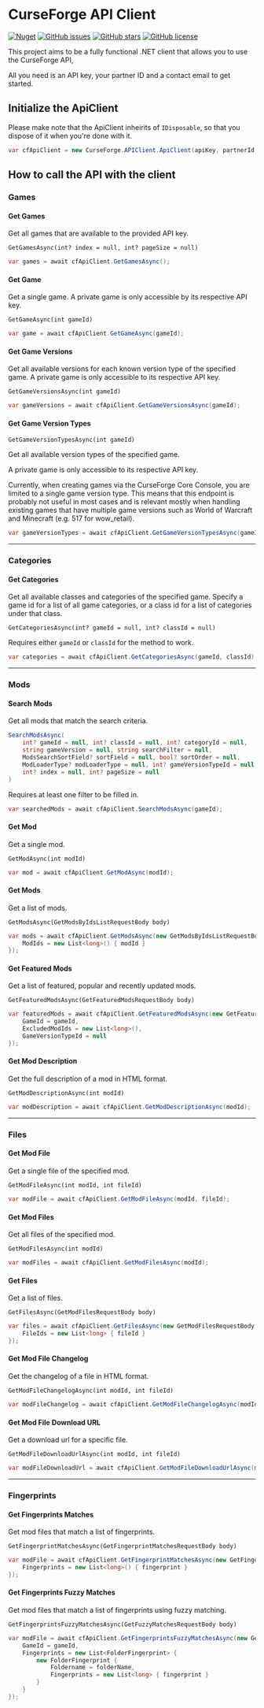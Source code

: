 # CurseForge API Client

[![Nuget](https://img.shields.io/nuget/v/CurseForge.APIClient?style=for-the-badge)](https://www.nuget.org/packages/CurseForge.APIClient/)
[![GitHub issues](https://img.shields.io/github/issues/itssimple/CurseForge.APIClient?style=for-the-badge)](https://github.com/itssimple/CurseForge.APIClient/issues)
[![GitHub stars](https://img.shields.io/github/stars/itssimple/CurseForge.APIClient?style=for-the-badge)](https://github.com/itssimple/CurseForge.APIClient/stargazers)
[![GitHub license](https://img.shields.io/github/license/itssimple/CurseForge.APIClient?style=for-the-badge)](https://github.com/itssimple/CurseForge.APIClient)


This project aims to be a fully functional .NET client that allows you to use the CurseForge API,

All you need is an API key, your partner ID and a contact email to get started.

## Initialize the ApiClient

Please make note that the ApiClient inheirits of `IDisposable`, so that you dispose of it when you're done with it.

```csharp
var cfApiClient = new CurseForge.APIClient.ApiClient(apiKey, partnerId, contactEmail);
```

## How to call the API with the client

### Games

#### Get Games

Get all games that are available to the provided API key.

`GetGamesAsync(int? index = null, int? pageSize = null)`

```csharp
var games = await cfApiClient.GetGamesAsync();
```

#### Get Game

Get a single game. A private game is only accessible by its respective API key.

`GetGameAsync(int gameId)`

```csharp
var game = await cfApiClient.GetGameAsync(gameId);
```

#### Get Game Versions

Get all available versions for each known version type of the specified game. A private game is only accessible to its respective API key.

`GetGameVersionsAsync(int gameId)`

```csharp
var gameVersions = await cfApiClient.GetGameVersionsAsync(gameId);
```

#### Get Game Version Types

`GetGameVersionTypesAsync(int gameId)`

Get all available version types of the specified game.

A private game is only accessible to its respective API key.

Currently, when creating games via the CurseForge Core Console, you are limited to a single game version type. This means that this endpoint is probably not useful in most cases and is relevant mostly when handling existing games that have multiple game versions such as World of Warcraft and Minecraft (e.g. 517 for wow_retail).

```csharp
var gameVersionTypes = await cfApiClient.GetGameVersionTypesAsync(gameId);
```

---

### Categories

#### Get Categories

Get all available classes and categories of the specified game. Specify a game id for a list of all game categories, or a class id for a list of categories under that class.

`GetCategoriesAsync(int? gameId = null, int? classId = null)`

Requires either `gameId` or `classId` for the method to work.

```csharp
var categories = await cfApiClient.GetCategoriesAsync(gameId, classId);
```

---

### Mods

#### Search Mods

Get all mods that match the search criteria.

```csharp
SearchModsAsync(
    int? gameId = null, int? classId = null, int? categoryId = null,
    string gameVersion = null, string searchFilter = null,
    ModsSearchSortField? sortField = null, bool? sortOrder = null,
    ModLoaderType? modLoaderType = null, int? gameVersionTypeId = null,
    int? index = null, int? pageSize = null
)
```

Requires at least one filter to be filled in.

```csharp
var searchedMods = await cfApiClient.SearchModsAsync(gameId);
```

#### Get Mod

Get a single mod.

`GetModAsync(int modId)`

```csharp
var mod = await cfApiClient.GetModAsync(modId);
```

#### Get Mods

Get a list of mods.

`GetModsAsync(GetModsByIdsListRequestBody body)`

```csharp
var mods = await cfApiClient.GetModsAsync(new GetModsByIdsListRequestBody {
    ModIds = new List<long>() { modId }
});
```

#### Get Featured Mods

Get a list of featured, popular and recently updated mods.

`GetFeaturedModsAsync(GetFeaturedModsRequestBody body)`

```csharp
var featuredMods = await cfApiClient.GetFeaturedModsAsync(new GetFeaturedModsRequestBody {
    GameId = gameId,
    ExcludedModIds = new List<long>(),
    GameVersionTypeId = null
});
```

#### Get Mod Description

Get the full description of a mod in HTML format.

`GetModDescriptionAsync(int modId)`

```csharp
var modDescription = await cfApiClient.GetModDescriptionAsync(modId);
```

---

### Files

#### Get Mod File

Get a single file of the specified mod.

`GetModFileAsync(int modId, int fileId)`

```csharp
var modFile = await cfApiClient.GetModFileAsync(modId, fileId);
```

#### Get Mod Files

Get all files of the specified mod.

`GetModFilesAsync(int modId)`

```csharp
var modFiles = await cfApiClient.GetModFilesAsync(modId);
```

#### Get Files

Get a list of files.

`GetFilesAsync(GetModFilesRequestBody body)`

```csharp
var files = await cfApiClient.GetFilesAsync(new GetModFilesRequestBody {
    FileIds = new List<long> { fileId }
});
```

#### Get Mod File Changelog

Get the changelog of a file in HTML format.

`GetModFileChangelogAsync(int modId, int fileId)`

```csharp
var modFileChangelog = await cfApiClient.GetModFileChangelogAsync(modId, fileId);
```

#### Get Mod File Download URL

Get a download url for a specific file.

`GetModFileDownloadUrlAsync(int modId, int fileId)`

```csharp
var modFileDownloadUrl = await cfApiClient.GetModFileDownloadUrlAsync(modId, fileId);
```

---

### Fingerprints

#### Get Fingerprints Matches

Get mod files that match a list of fingerprints.

`GetFingerprintMatchesAsync(GetFingerprintMatchesRequestBody body)`

```csharp
var modFile = await cfApiClient.GetFingerprintMatchesAsync(new GetFingerprintMatchesRequestBody {
    Fingerprints = new List<long>() { fingerprint }
});
```

#### Get Fingerprints Fuzzy Matches

Get mod files that match a list of fingerprints using fuzzy matching.

`GetFingerprintsFuzzyMatchesAsync(GetFuzzyMatchesRequestBody body)`

```csharp
var modFile = await cfApiClient.GetFingerprintsFuzzyMatchesAsync(new GetFuzzyMatchesRequestBody {
    GameId = gameId,
    Fingerprints = new List<FolderFingerprint> { 
        new FolderFingerprint {
            Foldername = folderName,
            Fingerprints = new List<long> { fingerprint }
        }
    }
});
```